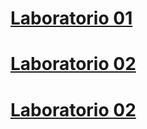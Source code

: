 # [Laboratorio 01](https://github.com/rir001/robmov_labs/tree/lab01)

# [Laboratorio 02](https://github.com/rir001/robmov_labs/tree/lab02)

# [Laboratorio 02](https://github.com/rir001/robmov_labs/tree/lab03)
